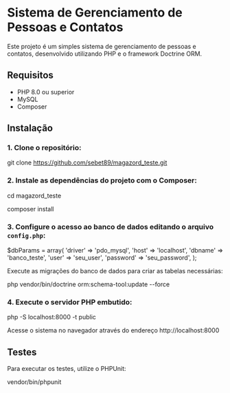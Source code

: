 # Sistema de Gerenciamento de Pessoas e Contatos

Este projeto é um simples sistema de gerenciamento de pessoas e contatos, desenvolvido utilizando PHP e o framework Doctrine ORM.

## Requisitos

- PHP 8.0 ou superior
- MySQL
- Composer

## Instalação

### 1. Clone o repositório:

git clone https://github.com/sebet89/magazord_teste.git

### 2. Instale as dependências do projeto com o Composer:

cd magazord_teste

composer install

### 3. Configure o acesso ao banco de dados editando o arquivo `config.php`:

$dbParams = array(
    'driver'   => 'pdo_mysql',
    'host'     => 'localhost',
    'dbname'   => 'banco_teste',
    'user'     => 'seu_user',
    'password' => 'seu_password',
);


Execute as migrações do banco de dados para criar as tabelas necessárias:

php vendor/bin/doctrine orm:schema-tool:update --force


### 4. Execute o servidor PHP embutido:

php -S localhost:8000 -t public

Acesse o sistema no navegador através do endereço http://localhost:8000

## Testes
Para executar os testes, utilize o PHPUnit:

vendor/bin/phpunit
